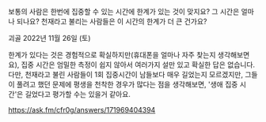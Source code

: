 보통의 사람은 한번에 집중할 수 있는 시간에 한계가 있는 것이 맞지요? 그 시간은 얼마나 되나요? 천재라고 불리는 사람들은 이 시간의 한계가 더 큰 건가요?

괴골
2022년 11월 26일 (토)

한계가 있다는 것은 경험적으로 확실하지만(휴대폰을 얼마나 자주 찾는지 생각해보면요), 집중 시간은 엄밀한 측정이 쉽지 않아서 여러가지 설만 있고 확실한 답은 없습니다.
다만, 천재라고 불린 사람들이 1회 집중시간이 남들보다 매우 길었는지 모르겠지만, 그들이 풀려고 했던 문제에 평생을 천착한 경우가 많다는 점을 생각해보면, '생애 집중 시간'은 길었다고 평가할 수는 있을거 같아요.

https://ask.fm/cfr0g/answers/171969404394

